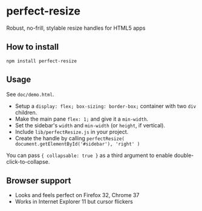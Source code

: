 # perfect-resize

Robust, no-frill, stylable resize handles for HTML5 apps

## How to install

```
npm install perfect-resize
```

## Usage

See ``doc/demo.html``. 

 * Setup a ``display: flex; box-sizing: border-box;`` container with two ``div`` children.
 * Make the main pane ``flex: 1;`` and give it a ``min-width``.
 * Set the sidebar's ``width`` and ``min-width`` (or ``height``, if vertical).
 * Include ``lib/perfectResize.js`` in your project.
 * Create the handle by calling ``perfectResize( document.getElementById('#sidebar'), 'right' )``

You can pass ``{ collapsable: true }`` as a third argument to enable double-click-to-collapse.

## Browser support

  * Looks and feels perfect on Firefox 32, Chrome 37
  * Works in Internet Explorer 11 but cursor flickers